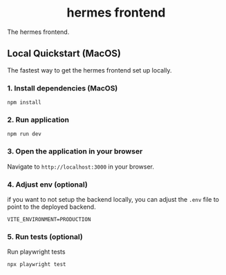 <h1 align="center">hermes frontend</h1>

The hermes frontend.

## Local Quickstart (MacOS)

The fastest way to get the hermes frontend set up locally.

### 1. Install dependencies (MacOS)


```shell
npm install
```

### 2. Run application


```shell
npm run dev
```


### 3. Open the application in your browser

Navigate to `http://localhost:3000` in your browser.

### 4. Adjust env (optional)

if you want to not setup the backend locally, you can adjust the `.env` file to point to the deployed backend.

```shell
VITE_ENVIRONMENT=PRODUCTION
```


### 5. Run tests (optional)

Run playwright tests

```shell
npx playwright test
```
